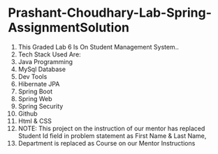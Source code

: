 # Prashant-Choudhary-Lab-Spring-AssignmentSolution
1) This Graded Lab 6 Is On Student Management System..
2) Tech Stack Used Are:
3) Java Programming
4) MySql Database
5) Dev Tools
6) Hibernate JPA
7) Spring Boot
8) Spring Web
9) Spring Security
10) Github
11) Html & CSS
12) NOTE: This project on the instruction of our mentor has replaced Student Id field in problem statement as First Name & Last Name,
13) Department is replaced as Course on our Mentor Instructions
